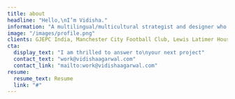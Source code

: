 ```yaml
---
title: about
headline: "Hello,\nI’m Vidisha."
information: "A multilingual/multicultural strategist and designer who blends strategic thinking with compelling visual storytelling. She interprets brand problems through social and cultural lenses, navigating through data to uncover underlying human truths. With experience across diverse industries and disciplines, she infuses purpose into every detail of her designs."
image: "/images/profile.png"
clients: GJEPC India, Manchester City Football Club, Lewis Latimer House Museum, SVA Masters in Branding Department, Isha Life & more…
cta:
  display_text: "I am thrilled to answer to\nyour next project"
  contact_text: "work@vidishaagarwal.com"
  contact_link: "mailto:work@vidishaagarwal.com"
resume:
  resume_text: Resume
  link: "#"
---
```

